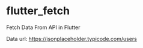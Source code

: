 # flutter_fetch

Fetch Data From API in Flutter

Data url: https://jsonplaceholder.typicode.com/users
